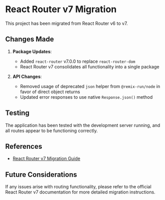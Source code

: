 # React Router v7 Migration

This project has been migrated from React Router v6 to v7.

## Changes Made

1. **Package Updates**:

   - Added `react-router` v7.0.0 to replace `react-router-dom`
   - React Router v7 consolidates all functionality into a single package

2. **API Changes**:
   - Removed usage of deprecated `json` helper from `@remix-run/node` in favor of direct object returns
   - Updated error responses to use native `Response.json()` method

## Testing

The application has been tested with the development server running, and all routes appear to be functioning correctly.

## References

- [React Router v7 Migration Guide](https://reactrouter.com/upgrading/v6)

## Future Considerations

If any issues arise with routing functionality, please refer to the official React Router v7 documentation for more detailed migration instructions.
